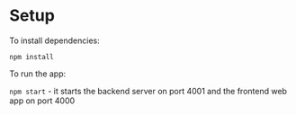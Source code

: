 # Setup

To install dependencies:

`npm install`

To run the app:

`npm start` - it starts the backend server on port 4001 and the frontend web app on port 4000
